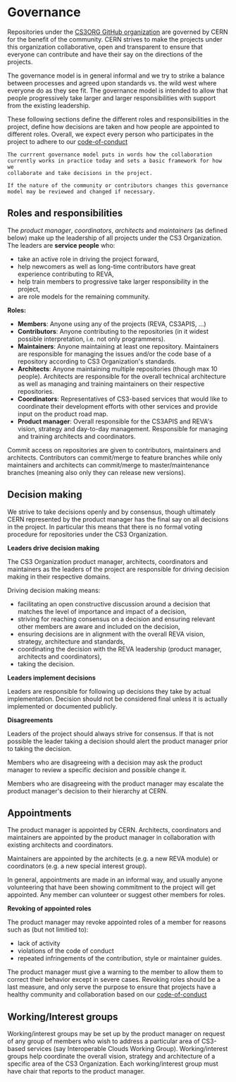 Governance
==========

Repositories under the [CS3ORG GitHub organization](https://github.com/cs3org/) are governed by CERN for the benefit of the community.
CERN strives to make the projects under this organization collaborative, open and transparent to
ensure that everyone can contribute and have their say on the directions
of the projects.

The governance model is in general informal and we try to strike a balance
between processes and agreed upon standards vs. the wild west where
everyone do as they see fit. The governance model is intended to allow
that people progressively take larger and larger responsibilities with
support from the existing leadership.

These following sections define the different roles and responsibilities
in the project, define how decisions are taken and how people are
appointed to different roles. Overall, we expect every person who
participates in the project to adhere to our
[code-of-conduct](https://github.com/cs3org/.github/blob/2f6919c4d70de013b9c1bce0b8526fcec29e860a/CODE_OF_CONDUCT.md)

```
The currrent governance model puts in words how the collaboration
currently works in practice today and sets a basic framework for how we
collaborate and take decisions in the project.

If the nature of the community or contributors changes this governance
model may be reviewed and changed if necessary.
```

Roles and responsibilities
--------------------------

The *product manager*, *coordinators*, *architects* and *maintainers*
(as defined below) make up the leadership of all projects under the CS3 Organization.
The leaders are **service people** who:

-   take an active role in driving the project forward,
-   help newcomers as well as long-time contributors have great
    experience contributing to REVA,
-   help train members to progressive take larger responsibility in the
    project,
-   are role models for the remaining community.

**Roles:**

-   **Members**: Anyone using any of the projects (REVA, CS3APIS, ...)
-   **Contributors**: Anyone contributing to the repositories (in it widest
    possible interpretation, i.e. not only programmers).
-   **Maintainers**: Anyone maintaining at least one repository.
    Maintainers are responsible for managing the issues and/or the code
    base of a repository according to CS3 Organization\'s standards.
-   **Architects**: Anyone maintaining multiple repositories (though max 10
    people). Architects are responsible for the overall
    technical architecture as well as managing and training maintainers
    on their respective repositories.
-   **Coordinators**: Representatives of CS3-based services that
    would like to coordinate their development efforts with
    other services and provide input on the product road map.
-   **Product manager**: Overall responsible for the CS3APIS and REVA\'s vision,
    strategy and day-to-day management. Responsible for managing and
    training architects and coordinators.

Commit access on repositories are given to contributors, maintainers and
architects. Contributors can commit/merge to feature branches while only
maintainers and architects can commit/merge to master/maintenance
branches (meaning also only they can release new versions).

Decision making
---------------

We strive to take decisions openly and by consensus, though ultimately
CERN represented by the product manager has the final say on all
decisions in the project. In particular this means that there is no
formal voting procedure for repositories under the CS3 Organization.

**Leaders drive decision making**

The CS3 Organization product manager, architects, coordinators and maintainers as
the leaders of the project are responsible for driving decision making
in their respective domains.

Driving decision making means:

-   facilitating an open constructive discussion around a decision that
    matches the level of importance and impact of a decision,
-   striving for reaching consensus on a decision and ensuring relevant
    other members are aware and included on the decision,
-   ensuring decisions are in alignment with the overall REVA vision,
    strategy, architecture and standards,
-   coordinating the decision with the REVA leadership (product
    manager, architects and coordinators),
-   taking the decision.

**Leaders implement decisions**

Leaders are responsible for following up decisions they take by actual
implementation. Decision should not be considered final unless it is
actually implemented or documented publicly.

**Disagreements**

Leaders of the project should always strive for consensus. If that is
not possible the leader taking a decision should alert the
product manager prior to taking the decision.

Members who are disagreeing with a decision may ask the product manager
to review a specific decision and possible change it.

Members who are disagreeing with the product manager may
escalate the product manager\'s decision to their hierarchy at CERN.

Appointments
------------

The product manager is appointed by CERN. Architects,
coordinators and maintainers are appointed by the product
manager in collaboration with existing architects and coordinators.

Maintainers are appointed by the architects (e.g. a new REVA module)
or coordinators (e.g. a new special interest group).

In general, appointments are made in an informal way, and usually anyone
volunteering that have been showing commitment to the project will get
appointed. Any member can volunteer or suggest other members for roles.

**Revoking of appointed roles**

The product manager may revoke appointed roles of a member for reasons
such as (but not limitied to):

-   lack of activity
-   violations of the code of conduct
-   repeated infringements of the contribution, style or maintainer
    guides.

The product manager must give a warning to the member to allow them to
correct their behavior except in severe cases. Revoking roles should be
a last measure, and only serve the purpose to ensure that projects have a
healthy community and collaboration based on our
[code-of-conduct](https://github.com/cs3org/.github/blob/2f6919c4d70de013b9c1bce0b8526fcec29e860a/CODE_OF_CONDUCT.md)

Working/Interest groups
-----------------------

Working/interest groups may be set up by the product manager on request
of any group of members who wish to address a particular area of CS3-based services
(say Interoperable Clouds Working Group). Working/interest
groups help coordinate the overall vision, strategy and architecture of
a specific area of the CS3 Organization. Each working/interest group must have chair
that reports to the product manager.
